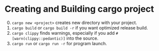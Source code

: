 # Creating and Building cargo project

0. `cargo new <project>` creates new directory with your project. 
1. `cargo build` or `cargo build -r` if you want optimized release build.
2. `cargo clippy` finds warnings, especially if you add `#[warn(clippy::pedantic)]` into the source.
3. `cargo run` or `cargo run -r` for program launch.
